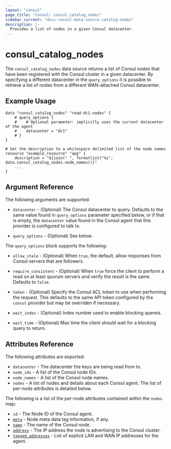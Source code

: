 ```yaml
---
layout: "consul"
page_title: "Consul: consul_catalog_nodes"
sidebar_current: "docs-consul-data-source-catalog-nodes"
description: |-
  Provides a list of nodes in a given Consul datacenter.
---
```


# consul\_catalog\_nodes

The `consul_catalog_nodes` data source returns a list of Consul nodes that have
been registered with the Consul cluster in a given datacenter.  By specifying a
different datacenter in the `query_options` it is possible to retrieve a list of
nodes from a different WAN-attached Consul datacenter.

## Example Usage

```
data "consul_catalog_nodes" "read-dc1-nodes" {
    # query_options {
    #    # Optional parameter: implicitly uses the current datacenter of the agent
    #    datacenter = "dc1"
    # }
}

# Set the description to a whitespace delimited list of the node names
resource "example_resource" "app" {
    description = "${join(" ", formatlist("%s", data.consul_catalog_nodes.node_names))}"
    ...
}
```

## Argument Reference

The following arguments are supported:

* `datacenter` - (Optional) The Consul datacenter to query.  Defaults to the
  same value found in `query_options` parameter specified below, or if that is
  empty, the `datacenter` value found in the Consul agent that this provider is
  configured to talk to.

* `query_options` - (Optional) See below.

The `query_options` block supports the following:

* `allow_stale` - (Optional) When `true`, the default, allow responses from
  Consul servers that are followers.

* `require_consistent` - (Optional) When `true` force the client to perform a
  read on at least quorum servers and verify the result is the same.  Defaults
  to `false`.

* `token` - (Optional) Specify the Consul ACL token to use when performing the
  request.  This defaults to the same API token configured by the `consul`
  provider but may be overriden if necessary.

* `wait_index` - (Optional) Index number used to enable blocking quereis.

* `wait_time` - (Optional) Max time the client should wait for a blocking query
  to return.

## Attributes Reference

The following attributes are exported:

* `datacenter` - The datacenter the keys are being read from to.
* `node_ids` - A list of the Consul node IDs.
* `node_names` - A list of the Consul node names.
* `nodes` - A list of nodes and details about each Consul agent.  The list of
  per-node attributes is detailed below.

The following is a list of the per-node attributes contained within the `nodes`
map:

* `id` - The Node ID of the Consul agent.
* [`meta`](https://www.consul.io/docs/agent/http/catalog.html#Meta) - Node meta
  data tag information, if any.
* [`name`](https://www.consul.io/docs/agent/http/catalog.html#Node) - The name
  of the Consul node.
* [`address`](https://www.consul.io/docs/agent/http/catalog.html#Address) - The
  IP address the node is advertising to the Consul cluster.
* [`tagged_addresses`](https://www.consul.io/docs/agent/http/catalog.html#TaggedAddresses) -
  List of explicit LAN and WAN IP addresses for the agent.
